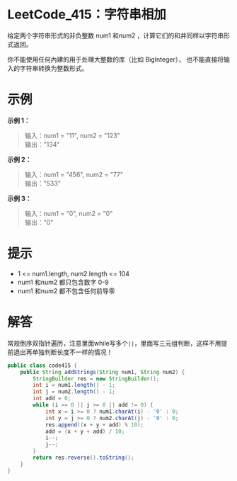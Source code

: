 # LeetCode_415：字符串相加

给定两个字符串形式的非负整数 num1 和num2 ，计算它们的和并同样以字符串形式返回。

你不能使用任何內建的用于处理大整数的库（比如 BigInteger）， 也不能直接将输入的字符串转换为整数形式。

# 示例

**示例 1：**

>输入：num1 = "11", num2 = "123"  
输出："134"

**示例 2：**

>输入：num1 = "456", num2 = "77"  
输出："533"

**示例 3：**

>输入：num1 = "0", num2 = "0"  
输出："0"

# 提示

- 1 <= num1.length, num2.length <= 104
- num1 和num2 都只包含数字 0-9
- num1 和num2 都不包含任何前导零

# 解答
常规倒序双指针遍历，注意里面while写多个`||`，里面写三元组判断，这样不用提前退出再单独判断长度不一样的情况！

```java
public class code415 {
    public String addStrings(String num1, String num2) {
        StringBuilder res = new StringBuilder();
        int i = num1.length() - 1;
        int j = num2.length() - 1;
        int add = 0;
        while (i >= 0 || j >= 0 || add != 0) {
            int x = i >= 0 ? num1.charAt(i) - '0' : 0;
            int y = j >= 0 ? num2.charAt(j) - '0' : 0;
            res.append((x + y + add) % 10);
            add = (x + y + add) / 10;
            i--;
            j--;
        }
        return res.reverse().toString();
    }
}
```